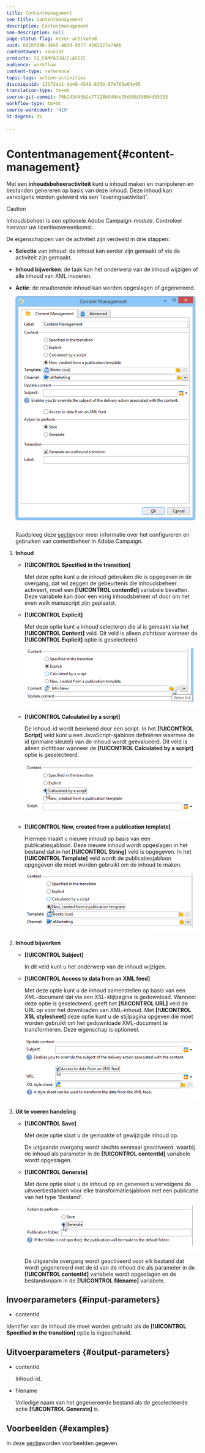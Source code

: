 ```yaml
---
title: Contentmanagement
seo-title: Contentmanagement
description: Contentmanagement
seo-description: null
page-status-flag: never-activated
uuid: 8d1bf84b-96e5-4d3d-9d77-42d2027a74db
contentOwner: sauviat
products: SG_CAMPAIGN/CLASSIC
audience: workflow
content-type: reference
topic-tags: action-activities
discoiquuid: 13b72aa1-de40-4548-835b-97e765e04e95
translation-type: tm+mt
source-git-commit: 70b143445b2e77128b9404e35d96b39694d55335
workflow-type: tm+mt
source-wordcount: '419'
ht-degree: 3%

---
```



# Contentmanagement{#content-management}

Met een **inhoudsbeheeractiviteit** kunt u inhoud maken en manipuleren en bestanden genereren op basis van deze inhoud. Deze inhoud kan vervolgens worden geleverd via een &#39;leveringsactiviteit&#39;.

>[!CAUTION]
>
>Inhoudsbeheer is een optionele Adobe Campaign-module. Controleer hiervoor uw licentieovereenkomst.

De eigenschappen van de activiteit zijn verdeeld in drie stappen:

* **Selectie** van inhoud: de inhoud kan eerder zijn gemaakt of via de activiteit zijn gemaakt.
* **Inhoud bijwerken**: de taak kan het onderwerp van de inhoud wijzigen of alle inhoud van XML invoeren.
* **Actie**: de resulterende inhoud kan worden opgeslagen of gegenereerd.

   ![](assets/content_mgmt_edit.png)

   Raadpleeg deze [sectie](../../delivery/using/about-content-management.md)voor meer informatie over het configureren en gebruiken van contentbeheer in Adobe Campaign.

1. **Inhoud**

   * **[!UICONTROL Specified in the transition]**

      Met deze optie kunt u de inhoud gebruiken die is opgegeven in de overgang, dat wil zeggen de gebeurtenis die inhoudsbeheer activeert, moet een **[!UICONTROL contentId]** variabele bevatten. Deze variabele kan door een vorig inhoudsbeheer of door om het even welk manuscript zijn geplaatst.

   * **[!UICONTROL Explicit]**

      Met deze optie kunt u inhoud selecteren die al is gemaakt via het **[!UICONTROL Content]** veld. Dit veld is alleen zichtbaar wanneer de **[!UICONTROL Explicit]** optie is geselecteerd.

      ![](assets/content_mgmt_explicit.png)

   * **[!UICONTROL Calculated by a script]**

      De inhoud-id wordt berekend door een script. In het **[!UICONTROL Script]** veld kunt u een JavaScript-sjabloon definiëren waarmee de id (primaire sleutel) van de inhoud wordt geëvalueerd. Dit veld is alleen zichtbaar wanneer de **[!UICONTROL Calculated by a script]** optie is geselecteerd.

      ![](assets/content_mgmt_script.png)

   * **[!UICONTROL New, created from a publication template]**

      Hiermee maakt u nieuwe inhoud op basis van een publicatiesjabloon. Deze nieuwe inhoud wordt opgeslagen in het bestand dat in het **[!UICONTROL String]** veld is opgegeven. In het **[!UICONTROL Template]** veld wordt de publicatiesjabloon opgegeven die moet worden gebruikt om de inhoud te maken.

      ![](assets/content_mgmt_new.png)

1. **Inhoud bijwerken**

   * **[!UICONTROL Subject]**

      In dit veld kunt u het onderwerp van de inhoud wijzigen.

   * **[!UICONTROL Access to data from an XML feed]**

      Met deze optie kunt u de inhoud samenstellen op basis van een XML-document dat via een XSL-stijlpagina is gedownload. Wanneer deze optie is geselecteerd, geeft het **[!UICONTROL URL]** veld de URL op voor het downloaden van XML-inhoud. Met **[!UICONTROL XSL stylesheet]** deze optie kunt u de stijlpagina opgeven die moet worden gebruikt om het gedownloade XML-document te transformeren. Deze eigenschap is optioneel.

      ![](assets/content_mgmt_xmlcontent.png)

1. **Uit te voeren handeling**

   * **[!UICONTROL Save]**

      Met deze optie slaat u de gemaakte of gewijzigde inhoud op.

      De uitgaande overgang wordt slechts eenmaal geactiveerd, waarbij de inhoud als parameter in de **[!UICONTROL contentId]** variabele wordt opgeslagen.

   * **[!UICONTROL Generate]**

      Met deze optie slaat u de inhoud op en genereert u vervolgens de uitvoerbestanden voor elke transformatiesjabloon met een publicatie van het type &#39;Bestand&#39;.

      ![](assets/content_mgmt_generate.png)

      De uitgaande overgang wordt geactiveerd voor elk bestand dat wordt gegenereerd met de id van de inhoud die als parameter in de **[!UICONTROL contentId]** variabele wordt opgeslagen en de bestandsnaam in de **[!UICONTROL filename]** variabele.

## Invoerparameters {#input-parameters}

* contentId

Identifier van de inhoud die moet worden gebruikt als de **[!UICONTROL Specified in the transition]** optie is ingeschakeld.

## Uitvoerparameters {#output-parameters}

* contentId

   Inhoud-id.

* filename

   Volledige naam van het gegenereerde bestand als de geselecteerde actie **[!UICONTROL Generate]** is.

## Voorbeelden {#examples}

In deze [sectie](../../delivery/using/automating-via-workflows.md#examples)worden voorbeelden gegeven.
